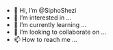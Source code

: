 - 👋 Hi, I’m @SiphoShezi
- 👀 I’m interested in ...
- 🌱 I’m currently learning ...
- 💞️ I’m looking to collaborate on ...
- 📫 How to reach me ...

<!---
SiphoShezi/SiphoShezi is a ✨ special ✨ repository because its `README.md` (this file) appears on your GitHub profile.
You can click the Preview link to take a look at your changes.
--->
